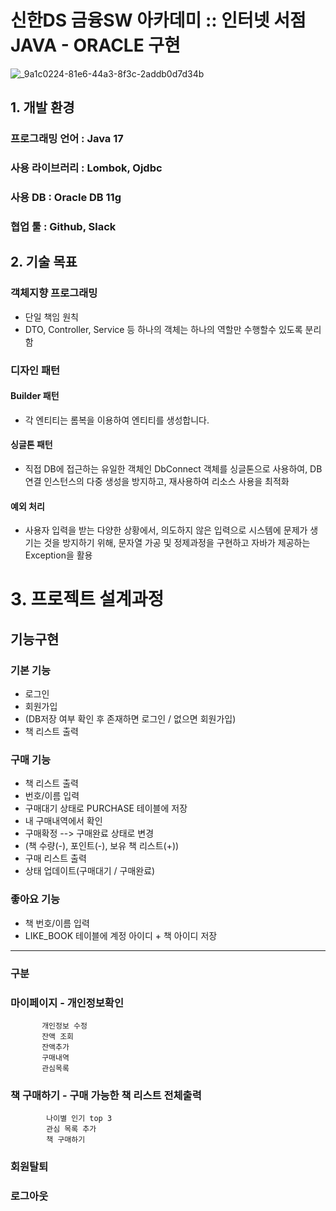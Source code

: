 # 신한DS 금융SW 아카데미 :: 인터넷 서점 JAVA - ORACLE 구현

![_9a1c0224-81e6-44a3-8f3c-2addb0d7d34b](https://github.com/SHDS-5g-2324/JAVA/assets/29741156/1ad8ddd7-82c7-471f-bb77-dd4ae0bb681e)

## 1. 개발 환경
### 프로그래밍 언어 : Java 17
### 사용 라이브러리 : Lombok, Ojdbc
### 사용 DB : Oracle DB 11g
### 협업 툴 : Github, Slack
## 2. 기술 목표
### 객체지향 프로그래밍
- 단일 책임 원칙
- DTO, Controller, Service 등 하나의 객체는 하나의 역할만 수행할수 있도록 분리함
### 디자인 패턴
#### Builder 패턴
- 각 엔티티는 롬복을 이용하여 엔티티를 생성합니다.
#### 싱글톤 패턴
- 직접 DB에 접근하는 유일한 객체인 DbConnect 객체를 싱글톤으로 사용하여, DB연결 인스턴스의 다중 생성을 방지하고, 재사용하여 리소스 사용을 최적화
#### 예외 처리
- 사용자 입력을 받는 다양한 상황에서, 의도하지 않은 입력으로 시스템에 문제가 생기는 것을 방지하기 위해, 문자열 가공 및 정제과정을 구현하고 자바가 제공하는 Exception을 활용

# 3. 프로젝트 설계과정
## 기능구현
### 기본 기능
- 로그인
- 회원가입
- (DB저장 여부 확인 후 존재하면 로그인 / 없으면 회원가입)
- 책 리스트 출력

### 구매 기능
- 책 리스트 출력
- 번호/이름 입력
- 구매대기 상태로 PURCHASE 테이블에 저장
- 내 구매내역에서 확인
- 구매확정 --> 구매완료 상태로 변경
- (책 수량(-), 포인트(-), 보유 책 리스트(+))
- 구매 리스트 출력
- 상태 업데이트(구매대기 / 구매완료)


### 좋아요 기능 
- 책 번호/이름 입력
- LIKE_BOOK 테이블에 계정 아이디 + 책 아이디 저장

---------

### 구분

### 마이페이지  - 개인정보확인
		   개인정보 수정
		   잔액 조회
		   잔액추가 
		   구매내역 
		   관심목록 

### 책 구매하기 - 구매 가능한 책 리스트 전체출력
		    나이별 인기 top 3 
		    관심 목록 추가 
		    책 구매하기 
                   
### 회원탈퇴
### 로그아웃
